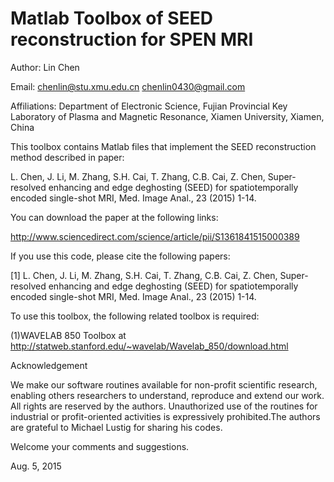 # Matlab Toolbox of SEED reconstruction for SPEN MRI

Author: Lin Chen

Email: chenlin@stu.xmu.edu.cn       chenlin0430@gmail.com

Affiliations:
Department of Electronic Science, Fujian Provincial Key Laboratory of Plasma and Magnetic Resonance, Xiamen University, Xiamen, China

This toolbox contains Matlab files that implement the SEED reconstruction method described in paper:

L. Chen, J. Li, M. Zhang, S.H. Cai, T. Zhang, C.B. Cai, Z. Chen, Super-resolved enhancing and edge deghosting (SEED) for spatiotemporally encoded single-shot MRI, Med. Image Anal., 23 (2015) 1-14.

You can download the paper at the following links:

http://www.sciencedirect.com/science/article/pii/S1361841515000389

If you use this code, please cite the following papers:

[1] L. Chen, J. Li, M. Zhang, S.H. Cai, T. Zhang, C.B. Cai, Z. Chen, Super-resolved enhancing and edge deghosting (SEED) for spatiotemporally encoded single-shot MRI, Med. Image Anal., 23 (2015) 1-14.

To use this toolbox, the following related toolbox is required:

(1)WAVELAB 850 Toolbox at http://statweb.stanford.edu/~wavelab/Wavelab_850/download.html

Acknowledgement

We make our software routines available for non-profit scientific research, enabling others researchers to understand, reproduce and extend our work. All rights are reserved by the authors. Unauthorized use of the routines for industrial or profit-oriented activities is expressively prohibited.The authors are grateful to Michael Lustig for sharing his codes.

Welcome your comments and suggestions.

Aug. 5, 2015
